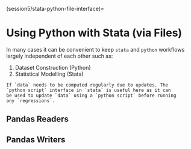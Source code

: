 (session5/stata-python-file-interface)=
# Using Python with Stata (via Files)

In many cases it can be convenient to keep `stata` and `python`
workflows largely independent of each other such as:

1. Dataset Construction (Python)
2. Statistical Modelling (Stata)

```{note}
If `data` needs to be computed regularly due to updates. The
`python script` interface in `stata` is useful here as it can
be used to update `data` using a `python script` before running
any `regressions`.
```

## Pandas Readers

## Pandas Writers
